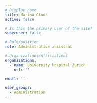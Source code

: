 ```yaml
---
# Display name
title: Marina Gloor
active: false

# Is this the primary user of the site?
superuser: false

# Role/position
role: Administrative assistant

# Organizations/Affiliations
organizations:
  - name: University Hospital Zurich
    url: ''

email: ''

user_groups:
  - Administration
---
```

